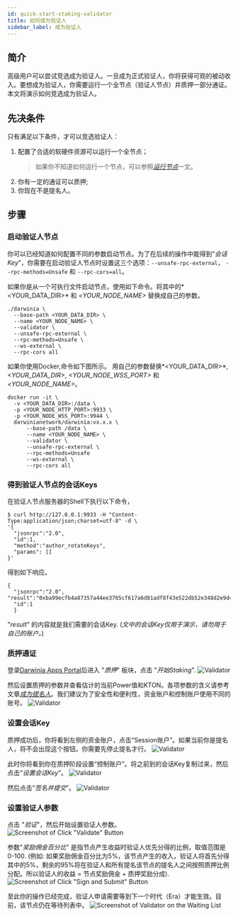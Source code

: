 ```yaml
---
id: quick-start-staking-validator
title: 如何成为验证人
sidebar_label: 成为验证人
---
```


## 简介

高级用户可以尝试竞选成为验证人。一旦成为正式验证人，你将获得可观的被动收入。要想成为验证人，你需要运行一个全节点（验证人节点）并质押一部分通证。本文将演示如何竞选成为验证人。

## 先决条件

只有满足以下条件，才可以竞选验证人：

1. 配置了合适的软硬件资源可以运行一个全节点；
    >  如果你不知道如何运行一个节点，可以参照[*运行节点*](./wiki-tut-node)一文。
2. 你有一定的通证可以质押;
3. 你现在不是提名人。

## 步骤

### 启动验证人节点

你可以已经知道如何配置不同的参数启动节点。为了在后续的操作中能得到“*会话Key*”，你需要在启动验证人节点时设置这三个选项：`--unsafe-rpc-external`， `--rpc-methods=Unsafe` 和 `--rpc-cors=all`。

如果你是从一个可执行文件启动节点，使用如下命令。将其中的*<YOUR_DATA_DIR>* 和 *<YOUR_NODE_NAME>* 替换成自己的参数。
```
./darwinia \
  --base-path <YOUR_DATA_DIR> \
  --name <YOUR_NODE_NAME> \
  --validator \
  --unsafe-rpc-external \
  --rpc-methods=Unsafe \
  --ws-external \
  --rpc-cors all
```

如果你使用Docker,命令如下图所示。 用自己的参数替换*<YOUR_DATA_DIR>*, *<YOUR_DATA_DIR>*, *<YOUR_NODE_WSS_PORT>* 和 *<YOUR_NODE_NAME>*。
```
docker run -it \
  -v <YOUR_DATA_DIR>:/data \
  -p <YOUR_NODE_HTTP_PORT>:9933 \
  -p <YOUR_NODE_WSS_PORT>:9944 \
  darwinianetwork/darwinia:vx.x.x \
      --base-path /data \
      --name <YOUR_NODE_NAME> \
      --validator \
      --unsafe-rpc-external \
      --rpc-methods=Unsafe
      --ws-external \
      --rpc-cors all
```

### 得到验证人节点的会话Keys

在验证人节点服务器的Shell下执行以下命令，
```
$ curl http://127.0.0.1:9933 -H "Content-Type:application/json;charset=utf-8" -d \
'{
  "jsonrpc":"2.0",
  "id":1,
  "method":"author_rotateKeys",
  "params": []
}'
```

得到如下响应。
```
{
  "jsonrpc":"2.0", "result":"0xba99ecfb4a87357a44ee3765cf617a6d81adf8f43e522db52e348d2e9d45ccde12d53d562e14bb18523fbc3032b786f44b2b92340f4756386d4baec68bbfb882bbaccce1440c84d7f5b67c8ecb956345130d5dbd07adfeba3d9482f95d9dec6c68d085323e61590f850c38244dd2d2bc4055548d9edfd0471f47da7667c17fe8",
  "id":1
  }
```
 "*result*" 的内容就是我们需要的会话Key. (*文中的会话Key仅用于演示，请勿用于自己的账户。*)

### 质押通证

登录[Darwinia Apps Portal](https://apps.darwinia.network)后进入 "*质押*" 板块，点击 "*开始Staking*".
![Validator](assets/quick_start_zh-CN/darwinia-staking-validator-01_zh-CN.png)

然后设置质押的参数并查看估计的当前Power值和KTON。各项参数的含义请参考文章[*成为提名人*](./quick-start-nominator)。我们建议为了安全性和便利性，资金账户和控制账户使用不同的账号。
![Validator](assets/quick_start_zh-CN/darwinia-staking-validator-02_zh-CN.png)

### 设置会话Key

质押成功后，你将看到左侧的资金账户，点击“Session账户”。如果当前你是提名人，将不会出现这个按钮。你需要先停止提名才行。
![Validator](assets/quick_start_zh-CN/darwinia-staking-validator-03_zh-CN.png)

此时你将看到你在质押阶段设置“控制账户”。将之前到的会话Key复制过来，然后点击“*设置会话Key*”。
![Validator](assets/quick_start_zh-CN/darwinia-staking-validator-04_zh-CN.png)


然后点击“*签名并提交*”。
![Validator](assets/quick_start_zh-CN/darwinia-staking-validator-05_zh-CN.png)

### 设置验证人参数

点击 "*验证*"，然后开始设置验证人参数。
![Screenshot of Click "Validate" Button](assets/quick_start_zh-CN/darwinia-staking-validator-06_zh-CN.png)

参数"*奖励佣金百分比*" 是指节点产生收益时验证人优先分得的比例，取值范围是 0-100. (例如: 如果奖励佣金百分比为5%，该节点产生的收入，验证人将首先分得其中的5%，剩余的95%将在验证人和所有提名该节点的提名人之间按照质押比例分配。所以验证人的收益 = 节点奖励佣金 + 质押奖励分成).
 ![Screenshot of Click "Sign and Submit" Button](assets_zh-CN/quick_start/darwinia-staking-validator-07_zh-CN.png)

至此你的操作已经完成，验证人申请需要等到下一个时代（Era）才能生效。目前，该节点仍在等待列表中。
 ![Screenshot of Validator on the Waiting List](assets/quick_start_zh-CN/darwinia-staking-validator-08_zh-CN.png)
